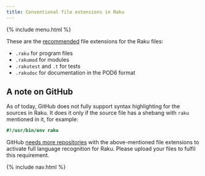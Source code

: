 ```yaml
---
title: Conventional file extensions in Raku
---
```


{% include menu.html %}

These are the [recommended](https://github.com/Raku/problem-solving/blob/master/solutions/language/Path-to-Raku.md#extensions) file extensions for the Raku files:

* `.raku` for program files
* `.rakumod` for modules
* `.rakutest` and `.t` for tests
* `.rakudoc` for documentation in the POD6 format

## A note on GitHub

As of today, GitHub does not fully support syntax highlighting for the sources in Raku. It does it only if the source file has a shebang with `raku` mentioned in it, for example:

```raku
#!/usr/bin/env raku
```

GitHub [needs more repositories](https://github.com/github/linguist/pull/5104#pullrequestreview-545723766) with the above-mentioned file extensions to activate full language recognition for Raku. Please upload your files to fulfil this requirement.

{% include nav.html %}
